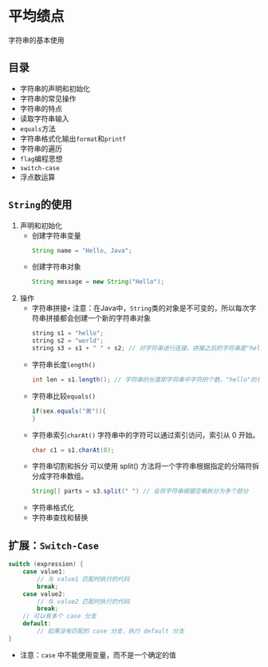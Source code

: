 # 平均绩点

字符串的基本使用

## 目录

- 字符串的声明和初始化
- 字符串的常见操作
- 字符串的特点
- 读取字符串输入
- `equals`方法
- 字符串格式化输出`format`和`printf`
- 字符串的遍历
- `flag`编程思想
- `switch-case`
- 浮点数运算

## `String`的使用
1. 声明和初始化
   - 创建字符串变量
     ``` java
     String name = "Hello, Java";
     ```
   - 创建字符串对象
     ``` java
     String message = new String("Hello");
     ```
3. 操作
   - 字符串拼接`+`
     注意：在Java中，`String`类的对象是不可变的，所以每次字符串拼接都会创建一个新的字符串对象
     ``` java
     string s1 = "hello";
     string s2 = "world";
     string s3 = s1 + " " + s2; // 对字符串进行连接，拼接之后的字符串是"hello world", 中间加了空格
     ```
   - 字符串长度`length()`
     ``` java
     int len = s1.length(); // 字符串的长度即字符串中字符的个数，"hello"的长度为5
     ```
   - 字符串比较`equals()`
     ``` java
     if(sex.equals("男")){
     }
     ```
   - 字符串索引`charAt()`
     字符串中的字符可以通过索引访问，索引从 0 开始。
     ``` java
     char c1 = s1.charAt(0);
     ```
   - 字符串切割和拆分
     可以使用 split() 方法将一个字符串根据指定的分隔符拆分成字符串数组。
     ``` java
     String[] parts = s3.split(" ") // 会将字符串根据空格拆分为多个部分
     ```
   - 字符串格式化
   - 字符串查找和替换
## 扩展：`Switch-Case`
``` java
switch (expression) {
    case value1:
        // 与 value1 匹配时执行的代码
        break;
    case value2:
        // 与 value2 匹配时执行的代码
        break;
    // 可以有多个 case 分支
    default:
        // 如果没有匹配的 case 分支，执行 default 分支
}
```
* 注意：`case` 中不能使用变量，而不是一个确定的值
